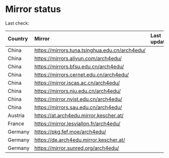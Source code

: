 <script src="./time.js"></script>
# Mirror status
Last check: <script type="text/javascript">localize(1722136912.9273126);</script>

|Country|Mirror|Last update|
|:------|:-----|:----------|
|China|https://mirrors.tuna.tsinghua.edu.cn/arch4edu/|<script type="text/javascript">localize(1722105318);</script>|
|China|https://mirrors.aliyun.com/arch4edu/|<script type="text/javascript">localize(1722105318);</script>|
|China|https://mirrors.bfsu.edu.cn/arch4edu/|<script type="text/javascript">localize(1722105318);</script>|
|China|https://mirrors.cernet.edu.cn/arch4edu/|<script type="text/javascript">localize(1722105318);</script>|
|China|https://mirror.iscas.ac.cn/arch4edu/|<script type="text/javascript">localize(1722105318);</script>|
|China|https://mirrors.nju.edu.cn/arch4edu/|<script type="text/javascript">localize(1722018743);</script>|
|China|https://mirror.nyist.edu.cn/arch4edu/|<script type="text/javascript">localize(1722061999);</script>|
|China|https://mirrors.sau.edu.cn/arch4edu/|<script type="text/javascript">localize(1722105318);</script>|
|Austria|https://at.arch4edu.mirror.kescher.at/|<script type="text/javascript">localize(1722105318);</script>|
|France|https://mirror.lesviallon.fr/arch4edu/|<script type="text/javascript">localize(1722105318);</script>|
|Germany|https://pkg.fef.moe/arch4edu/|<script type="text/javascript">localize(1722105318);</script>|
|Germany|https://de.arch4edu.mirror.kescher.at/|<script type="text/javascript">localize(1722105318);</script>|
|Germany|https://mirror.sunred.org/arch4edu/|<script type="text/javascript">localize(1722105318);</script>|

<script src="./tablefilter/tablefilter.js"></script>
<script src="./table.js"></script>